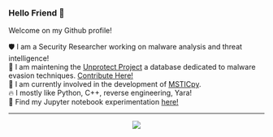 ### Hello Friend 👋

Welcome on my Github profile! 

 🛡️  I am a Security Researcher working on malware analysis and threat intelligence! <br />
 👾  I am maintening the [Unprotect Project](https://unprotect.it/) a database dedicated to malware evasion techniques. [Contribute Here!](https://github.com/fr0gger/Unprotect_Submission)<br />
 🥷  I am currently involved in the development of [MSTICpy](https://github.com/microsoft/msticpy).<br />
 🔥  I mostly like Python, C++, reverse engineering, Yara!<br />
 🧪  Find my Jupyter notebook experimentation [here!](https://fr0gger.github.io/jupyter-collection/)
 
---

<p align="center">
  <img src="https://github-readme-stats.vercel.app/api?username=fr0gger&show_icons=true&theme=tokyonight"/>
</p>
